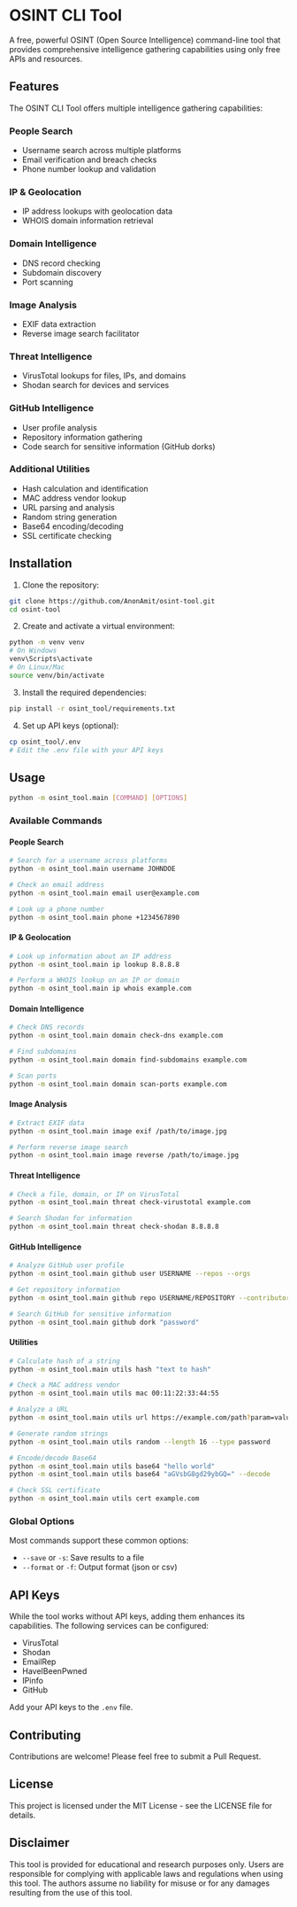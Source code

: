 # OSINT CLI Tool

A free, powerful OSINT (Open Source Intelligence) command-line tool that provides comprehensive intelligence gathering capabilities using only free APIs and resources.

## Features

The OSINT CLI Tool offers multiple intelligence gathering capabilities:

### People Search
- Username search across multiple platforms
- Email verification and breach checks
- Phone number lookup and validation

### IP & Geolocation
- IP address lookups with geolocation data
- WHOIS domain information retrieval

### Domain Intelligence
- DNS record checking
- Subdomain discovery
- Port scanning

### Image Analysis
- EXIF data extraction
- Reverse image search facilitator

### Threat Intelligence
- VirusTotal lookups for files, IPs, and domains
- Shodan search for devices and services

### GitHub Intelligence
- User profile analysis
- Repository information gathering
- Code search for sensitive information (GitHub dorks)

### Additional Utilities
- Hash calculation and identification
- MAC address vendor lookup
- URL parsing and analysis
- Random string generation
- Base64 encoding/decoding
- SSL certificate checking

## Installation

1. Clone the repository:
```bash
git clone https://github.com/AnonAmit/osint-tool.git
cd osint-tool
```

2. Create and activate a virtual environment:
```bash
python -m venv venv
# On Windows
venv\Scripts\activate
# On Linux/Mac
source venv/bin/activate
```

3. Install the required dependencies:
```bash
pip install -r osint_tool/requirements.txt
```

4. Set up API keys (optional):
```bash
cp osint_tool/.env
# Edit the .env file with your API keys
```

## Usage

```bash
python -m osint_tool.main [COMMAND] [OPTIONS]
```

### Available Commands

#### People Search
```bash
# Search for a username across platforms
python -m osint_tool.main username JOHNDOE

# Check an email address
python -m osint_tool.main email user@example.com

# Look up a phone number
python -m osint_tool.main phone +1234567890
```

#### IP & Geolocation
```bash
# Look up information about an IP address
python -m osint_tool.main ip lookup 8.8.8.8

# Perform a WHOIS lookup on an IP or domain
python -m osint_tool.main ip whois example.com
```

#### Domain Intelligence
```bash
# Check DNS records
python -m osint_tool.main domain check-dns example.com

# Find subdomains
python -m osint_tool.main domain find-subdomains example.com

# Scan ports
python -m osint_tool.main domain scan-ports example.com
```

#### Image Analysis
```bash
# Extract EXIF data
python -m osint_tool.main image exif /path/to/image.jpg

# Perform reverse image search
python -m osint_tool.main image reverse /path/to/image.jpg
```

#### Threat Intelligence
```bash
# Check a file, domain, or IP on VirusTotal
python -m osint_tool.main threat check-virustotal example.com

# Search Shodan for information
python -m osint_tool.main threat check-shodan 8.8.8.8
```

#### GitHub Intelligence
```bash
# Analyze GitHub user profile
python -m osint_tool.main github user USERNAME --repos --orgs

# Get repository information
python -m osint_tool.main github repo USERNAME/REPOSITORY --contributors --commits

# Search GitHub for sensitive information
python -m osint_tool.main github dork "password"
```

#### Utilities
```bash
# Calculate hash of a string
python -m osint_tool.main utils hash "text to hash"

# Check a MAC address vendor
python -m osint_tool.main utils mac 00:11:22:33:44:55

# Analyze a URL
python -m osint_tool.main utils url https://example.com/path?param=value

# Generate random strings
python -m osint_tool.main utils random --length 16 --type password

# Encode/decode Base64
python -m osint_tool.main utils base64 "hello world"
python -m osint_tool.main utils base64 "aGVsbG8gd29ybGQ=" --decode

# Check SSL certificate
python -m osint_tool.main utils cert example.com
```

### Global Options

Most commands support these common options:
- `--save` or `-s`: Save results to a file
- `--format` or `-f`: Output format (json or csv)

## API Keys

While the tool works without API keys, adding them enhances its capabilities. The following services can be configured:

- VirusTotal
- Shodan
- EmailRep
- HaveIBeenPwned
- IPinfo
- GitHub

Add your API keys to the `.env` file.

## Contributing

Contributions are welcome! Please feel free to submit a Pull Request.

## License

This project is licensed under the MIT License - see the LICENSE file for details.

## Disclaimer

This tool is provided for educational and research purposes only. Users are responsible for complying with applicable laws and regulations when using this tool. The authors assume no liability for misuse or for any damages resulting from the use of this tool. 

